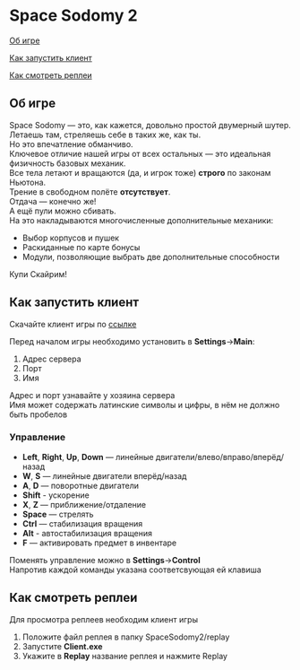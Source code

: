 # Space Sodomy 2
[Об игре](#intro)

[Как запустить клиент](#client)

[Как смотреть реплеи](#replay)

## <a id="intro" />Об игре

Space Sodomy — это, как кажется, довольно простой двумерный шутер. <br>
Летаешь там, стреляешь себе в таких же, как ты. <br>
Но это впечатление обманчиво. <br>
Ключевое отличие нашей игры от всех остальных — это идеальная физичность базовых механик. <br>
Все тела летают и вращаются (да, и игрок тоже) **строго** по законам Ньютона. <br>
Трение в свободном полёте **отсутствует**. <br>
Отдача — конечно же! <br>
А ещё пули можно сбивать. <br>
На это накладываются многочисленные дополнительные механики: <br>
- Выбор корпусов и пушек  <br>
- Раскиданные по карте бонусы <br>
- Модули, позволяющие выбрать две дополнительные способности <br>

Купи Скайрим!

## <a id="client" />Как запустить клиент

Скачайте клиент игры по [ссылке](https://github.com/StarikTenger/SpaceSodomy2/raw/main/SpaceSodomy2.zip)
 
Перед началом игры необходимо установить в **Settings**->**Main**: 
1. Адрес сервера
2. Порт
3. Имя

Адрес и порт узнавайте у хозяина сервера <br>
Имя может содержать латинские символы и цифры, в нём не должно быть пробелов <br>


### Управление
- **Left**, **Right**, **Up**, **Down** — линейные двигатели/влево/вправо/вперёд/назад
- **W**, **S** — линейные двигатели вперёд/назад
- **A**, **D** — поворотные двигатели
- **Shift** - ускорение
- **X**, **Z** — приближение/отдаление
- **Space** — стрелять
- **Ctrl** — стабилизация вращения
- **Alt** - автостабилизация вращения
- **F** — активировать предмет в инвентаре

Поменять управление можно в **Settings**->**Control** <br>
Напротив каждой команды указана соответсвующая ей клавиша <br>

## <a id="replay" />Как смотреть реплеи
Для просмотра реплеев необходим клиент игры

1. Положите файл реплея в папку SpaceSodomy2/replay
2. Запустите **Client.exe**
3. Укажите в **Replay** название реплея и нажмите Replay